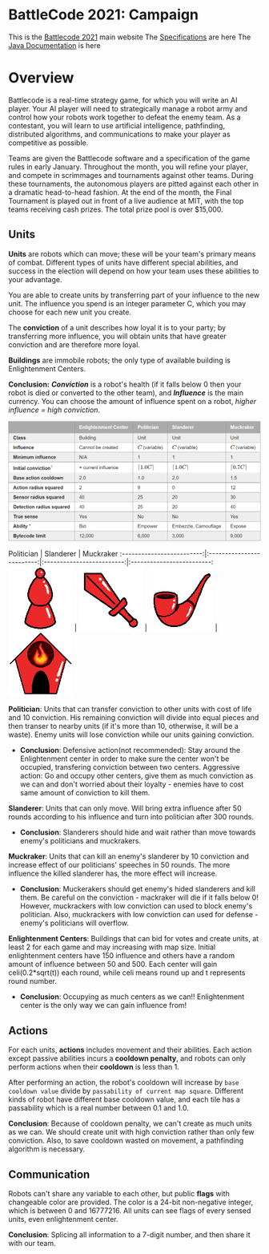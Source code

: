 # BattleCode 2021: Campaign
This is the [Battlecode 2021](https://battlecode.org) main website
The [Specifications](http://2021.battlecode.org/specs/specs.md.html) are here
The [Java Documentation](http://2021.battlecode.org/javadoc/index.html) is here

# Overview
Battlecode is a real-time strategy game, for which you will write an AI player. Your AI player will need to strategically manage a robot army and control how your robots work together to defeat the enemy team. As a contestant, you will learn to use artificial intelligence, pathfinding, distributed algorithms, and communications to make your player as competitive as possible.

Teams are given the Battlecode software and a specification of the game rules in early January. Throughout the month, you will refine your player, and compete in scrimmages and tournaments against other teams. During these tournaments, the autonomous players are pitted against each other in a dramatic head-to-head fashion. At the end of the month, the Final Tournament is played out in front of a live audience at MIT, with the top teams receiving cash prizes. The total prize pool is over $15,000.

## Units

**Units** are robots which can move; these will be your team's primary means of combat. Different types of units have different special abilities, and success in the election will depend on how your team uses these abilities to your advantage.

You are able to create units by transferring part of your influence to the new unit. The influence you spend is an integer parameter C, which you may choose for each new unit you create.

The **conviction** of a unit describes how loyal it is to your party; by transferring more influence, you will obtain units that have greater conviction and are therefore more loyal.

**Buildings** are immobile robots; the only type of available building is Enlightenment Centers.

**Conclusion:** ***Conviction*** is a robot's health (if it falls below 0 then your robot is died or converted to the other team), and ***Influence*** is the main currency. You can choose the amount of influence spent on a robot, *higher influence = high conviction*.

![Chart](img/RobotsData.PNG)

Politician            | Slanderer | Muckraker
:-------------------------:|:-------------------------:|:-------------------------:|:-------------------------:
![Politician](img/politician.png)  |  ![Slanderer](img/slanderer.png) |  ![Muckraker](img/muckraker.png)  |  ![Enlightenment Center](img/enlightenmentcenter.png)

**Politician**: Units that can transfer conviction to other units with cost of life and 10 conviction. His remaining conviction will divide into equal pieces and then transer to nearby units (if it's more than 10, otherwise, it will be a waste). Enemy units will lose conviction while our units gaining conviction.

- **Conclusion**: Defensive action(not recommended): Stay around the Enlightenment center in order to make sure the center won't be occupied, transfering conviction between two centers. Aggressive action: Go and occupy other centers, give them as much conviction as we can and don't worried about their loyalty - enemies have to cost same amount of conviction to kill them.

**Slanderer**: Units that can only move. Will bring extra influence after 50 rounds according to his influence and turn into politician after 300 rounds.

- **Conclusion**: Slanderers should hide and wait rather than move towards enemy's politicians and muckrakers.

**Muckraker**: Units that can kill an enemy's slanderer by 10 conviction and increase effect of our politicians' speeches in 50 rounds. The more influence the killed slanderer has, the more effect will increase.

- **Conclusion**: Muckerakers should get enemy's hided slanderers and kill them. Be careful on the conviction - mackraker will die if it falls below 0! However, muckrackers with low conviction can used to block enemy's politician. Also, muckrackers with low conviction can used for defense - enemy's politicians will overflow.

**Enlightenment Centers**: Buildings that can bid for votes and create units, at least 2 for each game and may increasing with map size. Initial enlightenment centers have 150 influence and others have a random amount of influence between 50 and 500. Each center will gain celi(0.2\*sqrt(t)) each round, while celi means round up and t represents round number.

- **Conclusion**: Occupying as much centers as we can!! Enlightenment center is the only way we can gain influence from!

## Actions

For each units, **actions** includes movement and their abilities. Each action except passive abilities incurs a **cooldown penalty**, and robots can only perform actions when their **cooldown** is less than 1.

After performing an action, the robot's cooldown will increase by `base cooldown value` divide by `passability of current map square`. Different kinds of robot have different base cooldown value, and each tile has a passability which is a real number between 0.1 and 1.0.

**Conclusion**: Because of cooldown penalty, we can't create as much units as we can. We should create unit with high conviction rather than only few conviction. Also, to save cooldown wasted on movement, a pathfinding algorithm is necessary.

## Communication

Robots can't share any variable to each other, but public **flags** with changeable color are provided. The color is a 24-bit non-negative integer, which is between 0 and 16777216. All units can see flags of every sensed units, even enlightenment center.

**Conclusion**: Splicing all information to a 7-digit number, and then share it with our team.
